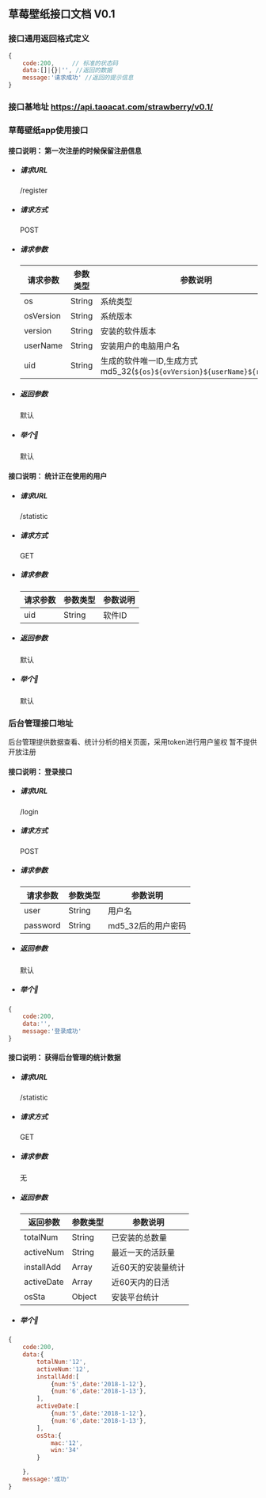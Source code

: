 ## 草莓壁纸接口文档 V0.1

### 接口通用返回格式定义
```js
{
    code:200,     // 标准的状态码
    data:[]|{}|'', //返回的数据
    message:'请求成功' //返回的提示信息
}
```

### 接口基地址 https://api.taoacat.com/strawberry/v0.1/

### 草莓壁纸app使用接口

#### 接口说明： 第一次注册的时候保留注册信息
- ##### 请求URL
    /register
- ##### 请求方式
    POST
- ##### 请求参数
    请求参数|参数类型|参数说明
    --|--|--|
    os|String|系统类型
    osVersion|String|系统版本
    version|String|安装的软件版本
    userName|String|安装用户的电脑用户名
    uid|String|生成的软件唯一ID,生成方式 md5_32(`${os}${ovVersion}${userName}${resTime}`)

- ##### 返回参数
    默认

- ##### 举个🌰
    默认

#### 接口说明： 统计正在使用的用户
- ##### 请求URL
    /statistic
- ##### 请求方式
    GET
- ##### 请求参数
    请求参数|参数类型|参数说明
    --|--|--|
    uid|String|软件ID

- ##### 返回参数
    默认

- ##### 举个🌰
    默认


### 后台管理接口地址
后台管理提供数据查看、统计分析的相关页面，采用token进行用户鉴权
暂不提供开放注册

#### 接口说明： 登录接口
- ##### 请求URL
    /login
- ##### 请求方式
    POST
- ##### 请求参数
    请求参数|参数类型|参数说明
    --|--|--|
    user|String|用户名
    password|String|md5_32后的用户密码

- ##### 返回参数
    默认

- ##### 举个🌰
```js
{
    code:200,
    data:'',
    message:'登录成功'
}
```

#### 接口说明： 获得后台管理的统计数据
- ##### 请求URL
    /statistic
- ##### 请求方式
    GET
- ##### 请求参数
    无
- ##### 返回参数
    返回参数|参数类型|参数说明
    --|--|--|
    totalNum|String|已安装的总数量
    activeNum|String|最近一天的活跃量
    installAdd|Array|近60天的安装量统计
    activeDate|Array|近60天内的日活
    osSta|Object|安装平台统计


- ##### 举个🌰
```js
{
    code:200,
    data:{
        totalNum:'12',
        activeNum:'12',
        installAdd:[
            {num:'5',date:'2018-1-12'},
            {num:'6',date:'2018-1-13'},
        ],
        activeDate:[
            {num:'5',date:'2018-1-12'},
            {num:'6',date:'2018-1-13'},
        ],
        osSta:{
            mac:'12',
            win:'34'
        }

    },
    message:'成功'
}
```

